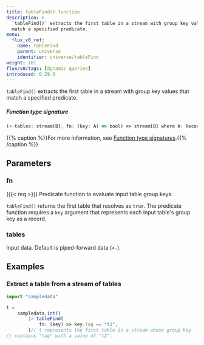 ```yaml
---
title: tableFind() function
description: >
  `tableFind()` extracts the first table in a stream with group key values that
  match a specified predicate.
menu:
  flux_v0_ref:
    name: tableFind
    parent: universe
    identifier: universe/tableFind
weight: 101
flux/v0/tags: [dynamic queries]
introduced: 0.29.0
---
```


<!------------------------------------------------------------------------------

IMPORTANT: This page was generated from comments in the Flux source code. Any
edits made directly to this page will be overwritten the next time the
documentation is generated. 

To make updates to this documentation, update the function comments above the
function definition in the Flux source code:

https://github.com/influxdata/flux/blob/master/stdlib/universe/universe.flux#L2953-L2956

Contributing to Flux: https://github.com/influxdata/flux#contributing
Fluxdoc syntax: https://github.com/influxdata/flux/blob/master/docs/fluxdoc.md

------------------------------------------------------------------------------->

`tableFind()` extracts the first table in a stream with group key values that
match a specified predicate.



##### Function type signature

```js
(<-tables: stream[B], fn: (key: A) => bool) => stream[B] where A: Record, B: Record
```

{{% caption %}}For more information, see [Function type signatures](/flux/v0/function-type-signatures/).{{% /caption %}}

## Parameters

### fn
({{< req >}})
Predicate function to evaluate input table group keys.

`tableFind()` returns the first table that resolves as `true`.
The predicate function requires a `key` argument that represents each input
table's group key as a record.

### tables

Input data. Default is piped-forward data (`<-`).




## Examples

### Extract a table from a stream of tables

```js
import "sampledata"

t =
    sampledata.int()
        |> tableFind(
            fn: (key) => key.tag == "t2",
        )// t represents the first table in a stream whose group key
// contains "tag" with a value of "t2".


```


